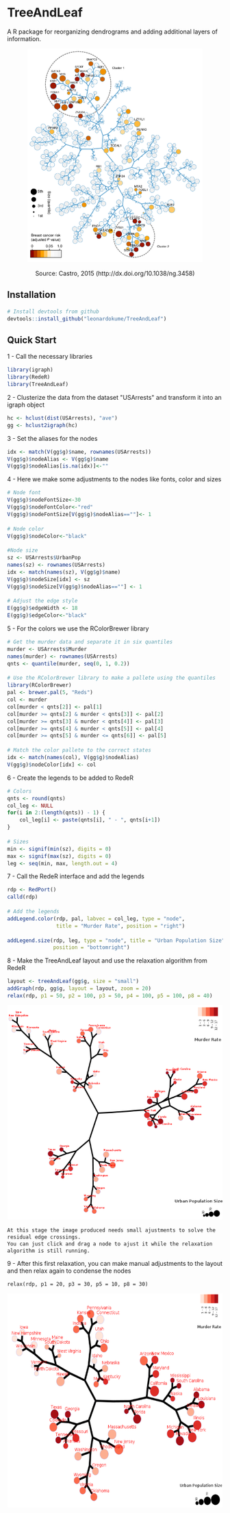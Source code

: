 # TreeAndLeaf 
A R package for reorganizing dendrograms and adding additional layers of information.

<p align="center">
  <img height="500" src="man/figures/treeandleaf.png">
  
</p>

<p align="center">
Source: Castro, 2015 (http://dx.doi.org/10.1038/ng.3458)
</p>



## Installation
```r
# Install devtools from github
devtools::install_github("leonardokume/TreeAndLeaf")
```

## Quick Start

1 - Call the necessary libraries

```r
library(igraph)
library(RedeR)
library(TreeAndLeaf)
```

2 - Clusterize the data from the dataset "USArrests" and transform it into an igraph object

```r
hc <- hclust(dist(USArrests), "ave")
gg <- hclust2igraph(hc)
```

3 - Set the aliases for the nodes

```r
idx <- match(V(gg$g)$name, rownames(USArrests))
V(gg$g)$nodeAlias <- V(gg$g)$name
V(gg$g)$nodeAlias[is.na(idx)]<-""
```

4 - Here we make some adjustments to the nodes like fonts, color and sizes

```r
# Node font
V(gg$g)$nodeFontSize<-30
V(gg$g)$nodeFontColor<-"red"
V(gg$g)$nodeFontSize[V(gg$g)$nodeAlias==""]<- 1

# Node color
V(gg$g)$nodeColor<-"black"

#Node size
sz <- USArrests$UrbanPop
names(sz) <- rownames(USArrests)
idx <- match(names(sz), V(gg$g)$name)
V(gg$g)$nodeSize[idx] <- sz
V(gg$g)$nodeSize[V(gg$g)$nodeAlias==""] <- 1

# Adjust the edge style
E(gg$g)$edgeWidth <- 18
E(gg$g)$edgeColor<-"black"
```

5 - For the colors we use the RColorBrewer library

```r
# Get the murder data and separate it in six quantiles
murder <- USArrests$Murder
names(murder) <- rownames(USArrests)
qnts <- quantile(murder, seq(0, 1, 0.2))

# Use the RColorBrewer library to make a pallete using the quantiles
library(RColorBrewer)
pal <- brewer.pal(5, "Reds")
col <- murder
col[murder < qnts[2]] <- pal[1]
col[murder >= qnts[2] & murder < qnts[3]] <- pal[2]
col[murder >= qnts[3] & murder < qnts[4]] <- pal[3]
col[murder >= qnts[4] & murder < qnts[5]] <- pal[4]
col[murder >= qnts[5] & murder <= qnts[6]] <- pal[5]

# Match the color pallete to the correct states
idx <- match(names(col), V(gg$g)$nodeAlias)
V(gg$g)$nodeColor[idx] <- col
```

6 -  Create the legends to be added to RedeR
```r
# Colors
qnts <- round(qnts)
col_leg <- NULL
for(i in 2:(length(qnts)) - 1) {
    col_leg[i] <- paste(qnts[i], " - ", qnts[i+1])
}

# Sizes
min <- signif(min(sz), digits = 0)
max <- signif(max(sz), digits = 0)
leg <- seq(min, max, length.out = 4)
```

7 - Call the RedeR interface and add the legends

```r
rdp <- RedPort()
calld(rdp)

# Add the legends
addLegend.color(rdp, pal, labvec = col_leg, type = "node",
                title = "Murder Rate", position = "right")

addLegend.size(rdp, leg, type = "node", title = "Urban Population Size",
               position = "bottomright")
```

8 - Make the TreeAndLeaf layout and use the relaxation algorithm from RedeR

```r
layout <- treeAndLeaf(gg$g, size = "small")
addGraph(rdp, gg$g, layout = layout, zoom = 20)
relax(rdp, p1 = 50, p2 = 100, p3 = 50, p4 = 100, p5 = 100, p8 = 40)
```
<p align="center">
<img height="500" src="man/figures/quickstart1.png">
</p>

```
At this stage the image produced needs small ajustments to solve the residual edge crossings.
You can just click and drag a node to ajust it while the relaxation algorithm is still running.
```

9 - After this first relaxation, you can make manual adjustments to the layout and then relax again to condense the nodes

```{r, eval=FALSE}
relax(rdp, p1 = 20, p3 = 30, p5 = 10, p8 = 30)
```
<p align="center">
<img height="500" src="man/figures/quickstartfinal.png">
</p>
